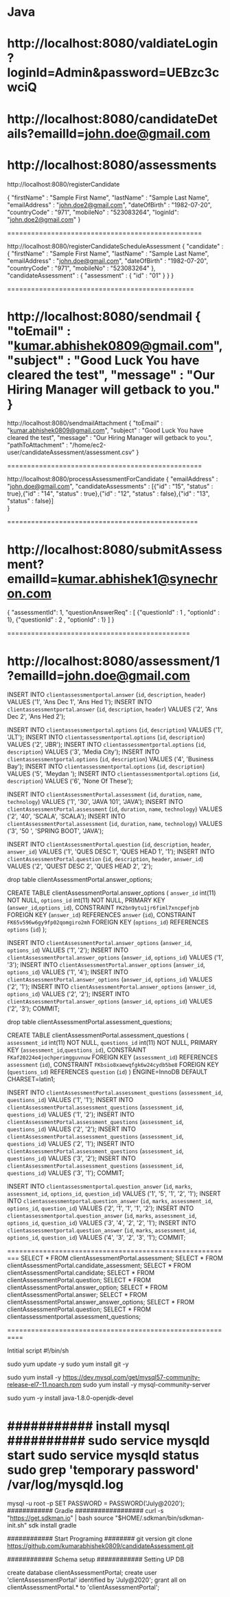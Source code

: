 
 Java 
================================================= 
http://localhost:8080/valdiateLogin?loginId=Admin&password=UEBzc3cwciQ
=================================================
http://localhost:8080/candidateDetails?emailId=john.doe@gmail.com
=================================================
http://localhost:8080/assessments
=================================================

http://localhost:8080/registerCandidate

{
  "firstName" : "Sample First Name",
  "lastName" : "Sample Last Name",
  "emailAddress" : "john.doe2@gmail.com",
  "dateOfBirth" : "1982-07-20",
  "countryCode" : "971",
  "mobileNo" : "523083264",
  "loginId": "john.doe2@gmail.com"
}

=================================================

http://localhost:8080/registerCandidateScheduleAssessment
{
	 "candidate" : {
	  "firstName" : "Sample First Name",
	  "lastName" : "Sample Last Name",
	  "emailAddress" : "john.doe@gmail.com",
	  "dateOfBirth" : "1982-07-20",
	  "countryCode" : "971",
	  "mobileNo" : "523083264"
	},
	"candidateAssessment" : {
		"assessment" : {
			"id" : "01"
		}
	}
}

===============================================

http://localhost:8080/sendmail
{
	"toEmail" : "kumar.abhishek0809@gmail.com",
	"subject" : "Good Luck You have cleared the test",
	"message" : "Our Hiring Manager will getback to you."
}
===============================================

http://localhost:8080/sendmailAttachment
{
	"toEmail" : "kumar.abhishek0809@gmail.com",
	"subject" : "Good Luck You have cleared the test",
	"message" : "Our Hiring Manager will getback to you.",
	"pathToAttachment" : "/home/ec2-user/candidateAssessment/assessment.csv"
}

=================================================

http://localhost:8080/processAssessmentForCandidate 
{
   "emailAddress" : "john.doe@gmail.com",
    "candidateAssessments" : [{"id" : "15", "status" : true},{"id" : "14", "status" : true},{"id" : "12", "status" : false},{"id" : "13", "status" : false}]   
}

================================================

http://localhost:8080/submitAssessment?emailId=kumar.abhishek1@synechron.com
=================================================
{
 "assessmentId": 1,
 "questionAnswerReq"  : [
	{"questionId" : 1 , "optionId" : 1},
	{"questionId" : 2 , "optionId" : 1}
 ]
}

==============================================

http://localhost:8080/assessment/1?emailId=john.doe@gmail.com
================================================

 
INSERT INTO `clientassessmentportal`.`answer` (`id`, `description`, `header`) VALUES ('1', 'Ans Dec 1', 'Ans Hed 1');
INSERT INTO `clientassessmentportal`.`answer` (`id`, `description`, `header`) VALUES ('2', 'Ans Dec 2', 'Ans Hed 2');


INSERT INTO `clientassessmentportal`.`options` (`id`, `description`) VALUES ('1', 'JLT');
INSERT INTO `clientassessmentportal`.`options` (`id`, `description`) VALUES ('2', 'JBR');
INSERT INTO `clientassessmentportal`.`options` (`id`, `description`) VALUES ('3', 'Media City');
INSERT INTO `clientassessmentportal`.`options` (`id`, `description`) VALUES ('4', 'Business Bay');
INSERT INTO `clientassessmentportal`.`options` (`id`, `description`) VALUES ('5', 'Meydan ');
INSERT INTO `clientassessmentportal`.`options` (`id`, `description`) VALUES ('6', 'None Of These');

INSERT INTO `clientAssessmentPortal`.`assessment` (`id`, `duration`, `name`, `technology`) VALUES ('1', '30', 'JAVA 101', 'JAVA');
INSERT INTO `clientAssessmentPortal`.`assessment` (`id`, `duration`, `name`, `technology`) VALUES ('2', '40', 'SCALA', 'SCALA');
INSERT INTO `clientAssessmentPortal`.`assessment` (`id`, `duration`, `name`, `technology`) VALUES ('3', '50 ', 'SPRING BOOT', 'JAVA');

INSERT INTO `clientAssessmentPortal`.`question` (`id`, `description`, `header`, `answer_id`) VALUES ('1', 'QUES DESC 1', 'QUES HEAD 1', '1');
INSERT INTO `clientAssessmentPortal`.`question` (`id`, `description`, `header`, `answer_id`) VALUES ('2', 'QUEST DESC 2', 'QUES HEAD 2', '2');

drop table clientAssessmentPortal.answer_options;

CREATE TABLE clientAssessmentPortal.answer_options (
  `answer_id` int(11) NOT NULL,
  `options_id` int(11) NOT NULL,
  PRIMARY KEY (`answer_id`,`options_id`),
  CONSTRAINT `FK2bn9ytu1jr6fiml7xncpefjnb` FOREIGN KEY (`answer_id`) REFERENCES `answer` (`id`),
  CONSTRAINT `FK65v596w6gy9fp02qomgiro2mh` FOREIGN KEY (`options_id`) REFERENCES `options` (`id`)
);

INSERT INTO `clientAssessmentPortal`.`answer_options` (`answer_id`, `options_id`) VALUES ('1', '2');
INSERT INTO `clientAssessmentPortal`.`answer_options` (`answer_id`, `options_id`) VALUES ('1', '3');
INSERT INTO `clientAssessmentPortal`.`answer_options` (`answer_id`, `options_id`) VALUES ('1', '4');
INSERT INTO `clientAssessmentPortal`.`answer_options` (`answer_id`, `options_id`) VALUES ('2', '1');
INSERT INTO `clientAssessmentPortal`.`answer_options` (`answer_id`, `options_id`) VALUES ('2', '2');
INSERT INTO `clientAssessmentPortal`.`answer_options` (`answer_id`, `options_id`) VALUES ('2', '3');
COMMIT;

drop table clientAssessmentPortal.assessment_questions;

CREATE TABLE clientAssessmentPortal.assessment_questions (
  `assessment_id` int(11) NOT NULL,
  `questions_id` int(11) NOT NULL,
  PRIMARY KEY (`assessment_id`,`questions_id`),
   CONSTRAINT `FKaf20224e4jochperimgguvnuw` FOREIGN KEY (`assessment_id`) REFERENCES `assessment` (`id`),
  CONSTRAINT `FKbsio8xaewqfgk6w24cydb5be8` FOREIGN KEY (`questions_id`) REFERENCES `question` (`id`)
) ENGINE=InnoDB DEFAULT CHARSET=latin1;

INSERT INTO `clientAssessmentPortal`.`assessment_questions` (`assessment_id`, `questions_id`) VALUES ('1', '1');
INSERT INTO `clientAssessmentPortal`.`assessment_questions` (`assessment_id`, `questions_id`) VALUES ('1', '2');
INSERT INTO `clientAssessmentPortal`.`assessment_questions` (`assessment_id`, `questions_id`) VALUES ('2', '2');
INSERT INTO `clientAssessmentPortal`.`assessment_questions` (`assessment_id`, `questions_id`) VALUES ('2', '1');
INSERT INTO `clientAssessmentPortal`.`assessment_questions` (`assessment_id`, `questions_id`) VALUES ('3', '2');
INSERT INTO `clientAssessmentPortal`.`assessment_questions` (`assessment_id`, `questions_id`) VALUES ('3', '1');
COMMIT;

INSERT INTO `clientassessmentportal`.`question_answer` (`id`, `marks`, `assessment_id`, `options_id`, `question_id`) VALUES ('1', '5', '1', '2', '1');
INSERT INTO `clientassessmentportal`.`question_answer` (`id`, `marks`, `assessment_id`, `options_id`, `question_id`) VALUES ('2', '1', '1', '1', '2');
INSERT INTO `clientassessmentportal`.`question_answer` (`id`, `marks`, `assessment_id`, `options_id`, `question_id`) VALUES ('3', '4', '2', '2', '1');
INSERT INTO `clientassessmentportal`.`question_answer` (`id`, `marks`, `assessment_id`, `options_id`, `question_id`) VALUES ('4', '3', '2', '3', '1');
COMMIT;

=========================================================
SELECT * FROM clientAssessmentPortal.assessment;
SELECT * FROM clientAssessmentPortal.candidate_assessment;
SELECT * FROM clientAssessmentPortal.candidate;
SELECT * FROM clientAssessmentPortal.question;
SELECT * FROM clientAssessmentPortal.answer_option;
SELECT * FROM clientAssessmentPortal.answer;
SELECT * FROM clientAssessmentPortal.answer_answer_options;
SELECT * FROM clientAssessmentPortal.question;
SELECT * FROM clientassessmentportal.assessment_questions;

==========================================================

Intitial script
#!/bin/sh

sudo yum update -y
sudo yum install git -y

sudo yum install -y https://dev.mysql.com/get/mysql57-community-release-el7-11.noarch.rpm
sudo yum install -y mysql-community-server

sudo yum -y install java-1.8.0-openjdk-devel

###########   install mysql ##########
sudo service mysqld start
sudo service mysqld status
sudo grep 'temporary password' /var/log/mysqld.log
====
mysql -u root -p
SET PASSWORD = PASSWORD('July@2020');
############ Gradle ##################
curl -s "https://get.sdkman.io" | bash 
source "$HOME/.sdkman/bin/sdkman-init.sh"
sdk install gradle

############ Start Programing ########
git version
git clone https://github.com/kumarabhishek0809/candidateAssessment.git

############ Schema setup ############
Setting UP DB

 create database clientAssessmentPortal; 
 create user 'clientAssessmentPortal' identified by 'July@2020'; 
 grant all on clientAssessmentPortal.* to 'clientAssessmentPortal';
 